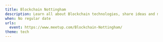 ```yaml
---
title: Blockchain Nottingham
description: Learn all about Blockchain technologies, share ideas and meet like-minded individuals.
when: No regular date
urls:
  event: https://www.meetup.com/Blockchain-Nottingham/
theme: tech
---
```


